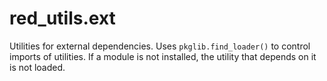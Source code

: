 # red_utils.ext

Utilities for external dependencies. Uses `pkglib.find_loader()` to control imports of utilities. If a module is not installed, the utility that depends on it is not loaded.
